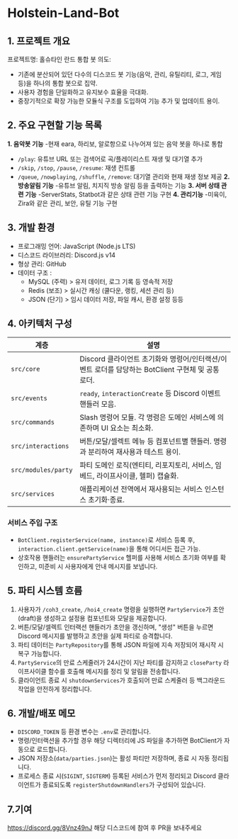 # Holstein-Land-Bot
## 1. 프로젝트 개요

프로젝트명: 홀슈타인 란드 통합 봇
의도:
* 기존에 분산되어 있던 다수의 디스코드 봇 기능(음악, 관리, 유틸리티, 로그, 게임 등)을 하나의 통합 봇으로 집약.
* 사용자 경험을 단일화하고 유지보수 효율을 극대화.
* 중장기적으로 확장 가능한 모듈식 구조를 도입하여 기능 추가 및 업데이트 용이.

## 2. 주요 구현할 기능 목록

**1. 음악봇 기능**
-현재 eara, 하리보, 알로항으로 나누어져 있는 음악 봇을 하나로 통합
- `/play`: 유튜브 URL 또는 검색어로 곡/플레이리스트 재생 및 대기열 추가
- `/skip`, `/stop`, `/pause`, `/resume`: 재생 컨트롤
- `/queue`, `/nowplaying`, `/shuffle`, `/remove`: 대기열 관리와 현재 재생 정보 제공
**2. 방송알림 기능**
-유튜브 알림, 치지직 방송 알림 등을 출력하는 기능
**3. 서버 상태 관련 기능**
-ServerStats, Statbot과 같은 상태 관련 기능 구현
**4. 관리기능**
-미육이, Zira와 같은 관리, 보안, 유틸 기능 구현

## 3. 개발 환경
* 프로그래밍 언어: JavaScript (Node.js LTS)
* 디스코드 라이브러리: Discord.js v14
* 형상 관리: GitHub
* 데이터 구조 :
  * MySQL (주력) > 유저 데이터, 로그 기록 등 영속적 저장
  * Redis (보조)  > 실시간 캐싱 (쿨다운, 랭킹, 세션 관리 등)
  * JSON (단기) > 임시 데이터 저장, 파일 캐시, 환경 설정 등등

## 4. 아키텍처 구성

| 계층 | 설명 |
| --- | --- |
| `src/core` | Discord 클라이언트 초기화와 명령어/인터랙션/이벤트 로더를 담당하는 BotClient 구현체 및 공통 로더. |
| `src/events` | `ready`, `interactionCreate` 등 Discord 이벤트 핸들러 모음. |
| `src/commands` | Slash 명령어 모듈. 각 명령은 도메인 서비스에 의존하며 UI 요소는 최소화. |
| `src/interactions` | 버튼/모달/셀렉트 메뉴 등 컴포넌트별 핸들러. 명령과 분리하여 재사용과 테스트 용이. |
| `src/modules/party` | 파티 도메인 로직(엔티티, 리포지토리, 서비스, 임베드, 라이프사이클, 헬퍼) 캡슐화. |
| `src/services` | 애플리케이션 전역에서 재사용되는 서비스 인스턴스 초기화·종료. |

### 서비스 주입 구조
* `BotClient.registerService(name, instance)`로 서비스 등록 후, `interaction.client.getService(name)`을 통해 어디서든 접근 가능.
* 상호작용 핸들러는 `ensurePartyService` 헬퍼를 사용해 서비스 초기화 여부를 확인하고, 미준비 시 사용자에게 안내 메시지를 보냅니다.

## 5. 파티 시스템 흐름

1. 사용자가 `/coh3_create`, `/hoi4_create` 명령을 실행하면 `PartyService`가 초안(draft)을 생성하고 설정용 컴포넌트와 모달을 제공합니다.
2. 버튼/모달/셀렉트 인터랙션 핸들러가 초안을 갱신하며, "생성" 버튼을 누르면 Discord 메시지를 발행하고 초안을 실제 파티로 승격합니다.
3. 파티 데이터는 `PartyRepository`를 통해 JSON 파일에 지속 저장되어 재시작 시 복구 가능합니다.
4. `PartyService`의 만료 스케줄러가 24시간이 지난 파티를 감지하고 `closeParty` 라이프사이클 함수를 호출해 메시지를 정리 및 알림을 전송합니다.
5. 클라이언트 종료 시 `shutdownServices`가 호출되어 만료 스케줄러 등 백그라운드 작업을 안전하게 정리합니다.

## 6. 개발/배포 메모

* `DISCORD_TOKEN` 등 환경 변수는 `.env`로 관리합니다.
* 명령/인터랙션을 추가할 경우 해당 디렉터리에 JS 파일을 추가하면 BotClient가 자동으로 로드합니다.
* JSON 저장소(`data/parties.json`)는 활성 파티만 저장하며, 종료 시 자동 정리됩니다.
* 프로세스 종료 시(`SIGINT`, `SIGTERM`) 등록된 서비스가 먼저 정리되고 Discord 클라이언트가 종료되도록 `registerShutdownHandlers`가 구성되어 있습니다.

## 7.기여 
https://discord.gg/8Vnz49nJ 해당 디스코드에 참여 후 PR을 보내주세요 

